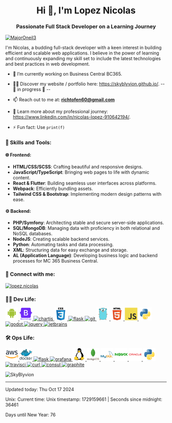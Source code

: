 
<h1 align="center">Hi 👋, I'm Lopez Nicolas</h1>
<h3 align="center">Passionate Full Stack Developer on a Learning Journey</h3>

<p align="left"> <a href="https://twitter.com/MajorOneil3" target="blank"><img src="https://img.shields.io/twitter/follow/MajorOneil3?logo=twitter&style=for-the-badge" alt="MajorOneil3" /></a> </p>

I'm Nicolas, a budding full-stack developer with a keen interest in building efficient and scalable web applications. I believe in the power of learning and continuously expanding my skill set to include the latest technologies and best practices in web development.

- 🔭 I’m currently working on Business Central BC365.

- 👨‍💻 Discover my website / portfolio here: https://skyblyvion.github.io/. --  🔨 in progress 🔨 --

- 📫 Reach out to me at: **richtofen60@gmail.com**

- 📄 Learn more about my professional journey: https://www.linkedin.com/in/nicolas-lopez-910642194/.

- ⚡ Fun fact: Use `print(f)`

### 💼 Skills and Tools:

#### 🌐 Frontend:
- **HTML/CSS/SCSS**: Crafting beautiful and responsive designs.
- **JavaScript/TypeScript**: Bringing web pages to life with dynamic content.
- **React & Flutter**: Building seamless user interfaces across platforms.
- **Webpack**: Efficiently bundling assets.
- **Tailwind CSS & Bootstrap**: Implementing modern design patterns with ease.

#### ⚙️ Backend:
- **PHP/Symfony**: Architecting stable and secure server-side applications.
- **SQL/MongoDB**: Managing data with proficiency in both relational and NoSQL databases.
- **NodeJS**: Creating scalable backend services.
- **Python**: Automating tasks and data processing.
- **XML**: Structuring data for easy exchange and storage.
- **AL (Application Language)**: Developing business logic and backend processes for MC 365 Business Central.

### 🤝 Connect with me:
<p align="left">
<a href="https://linkedin.com/in/nicolas-lopez-910642194" target="blank"><img align="center" src="https://raw.githubusercontent.com/rahuldkjain/github-profile-readme-generator/master/src/images/icons/Social/linked-in-alt.svg" alt="lopez.nicolas" height="30" width="40" /></a>
</p>

### 👨‍💻 Dev Life:
<p align="left"> 
<a href="https://developer.android.com" target="_blank" rel="noreferrer"> <img src="https://raw.githubusercontent.com/devicons/devicon/master/icons/android/android-original-wordmark.svg" alt="android" width="40" height="40"/> </a>
<a href="https://getbootstrap.com" target="_blank" rel="noreferrer"> <img src="https://raw.githubusercontent.com/devicons/devicon/master/icons/bootstrap/bootstrap-plain-wordmark.svg" alt="bootstrap" width="40" height="40"/> </a>
<a href="https://www.chartjs.org" target="_blank" rel="noreferrer"> <img src="https://www.chartjs.org/media/logo-title.svg" alt="chartjs" width="40" height="40"/> </a> <a href="https://www.w3schools.com/css/" target="_blank" rel="noreferrer"> <img src="https://raw.githubusercontent.com/devicons/devicon/master/icons/css3/css3-original-wordmark.svg" alt="css3" width="40" height="40"/> </a>
<a href="https://flask.palletsprojects.com/" target="_blank" rel="noreferrer"> <img src="https://www.vectorlogo.zone/logos/pocoo_flask/pocoo_flask-icon.svg" alt="flask" width="40" height="40"/> </a>
<a href="https://git-scm.com/" target="_blank" rel="noreferrer"> <img src="https://www.vectorlogo.zone/logos/git-scm/git-scm-icon.svg" alt="git" width="40" height="40"/> </a> <a href="https://golang.org" target="_blank" rel="noreferrer"> <img src="https://raw.githubusercontent.com/devicons/devicon/master/icons/go/go-original.svg" alt="go" width="40" height="40"/> </a>
<a href="https://www.w3.org/html/" target="_blank" rel="noreferrer"> <img src="https://raw.githubusercontent.com/devicons/devicon/master/icons/html5/html5-original-wordmark.svg" alt="html5" width="40" height="40"/> </a>
<a href="https://developer.mozilla.org/en-US/docs/Web/JavaScript" target="_blank" rel="noreferrer"> <img src="https://raw.githubusercontent.com/devicons/devicon/master/icons/javascript/javascript-original.svg" alt="javascript" width="40" height="40"/> </a>
<a href="https://www.python.org" target="_blank" rel="noreferrer"> <img src="https://raw.githubusercontent.com/devicons/devicon/master/icons/python/python-original.svg" alt="python" width="40" height="40"/> </a> 
<a href="https://godotengine.org/" target="_blank" rel="noreferrer"> <img src="https://www.vectorlogo.zone/logos/godotengine/godotengine-icon.svg" alt="godot" width="40" height="40"/> </a>
<a href="https://jquery.com/" target="_blank" rel="noreferrer"> <img src="https://www.vectorlogo.zone/logos/jquery/jquery-icon.svg" alt="jquery" width="40" height="40"/> </a>
<a href="https://www.jetbrains.com/fr-fr/pycharm/" target="_blank" rel="noreferrer"> <img src="https://www.vectorlogo.zone/logos/jetbrains/jetbrains-icon.svg" alt="jetbrains" width="40" height="40"/> </a>
</p>

### 🛠 Ops Life:
<p align="left"> 
<a href="https://aws.amazon.com" target="_blank" rel="noreferrer"> <img src="https://raw.githubusercontent.com/devicons/devicon/master/icons/amazonwebservices/amazonwebservices-original-wordmark.svg" alt="aws" width="40" height="40"/> </a>
<a href="https://www.docker.com/" target="_blank" rel="noreferrer"> <img src="https://raw.githubusercontent.com/devicons/devicon/master/icons/docker/docker-original-wordmark.svg" alt="docker" width="40" height="40"/> </a>
<a href="https://flask.palletsprojects.com/" target="_blank" rel="noreferrer"> <img src="https://www.vectorlogo.zone/logos/pocoo_flask/pocoo_flask-icon.svg" alt="flask" width="40" height="40"/> </a>
<a href="https://grafana.com" target="_blank" rel="noreferrer"> <img src="https://www.vectorlogo.zone/logos/grafana/grafana-icon.svg" alt="grafana" width="40" height="40"/> </a>
<a href="https://www.linux.org/" target="_blank" rel="noreferrer"> <img src="https://raw.githubusercontent.com/devicons/devicon/master/icons/linux/linux-original.svg" alt="linux" width="40" height="40"/> </a> <a href="https://www.mongodb.com/" target="_blank" rel="noreferrer"> <img src="https://raw.githubusercontent.com/devicons/devicon/master/icons/mongodb/mongodb-original-wordmark.svg" alt="mongodb" width="40" height="40"/> </a>
<a href="https://www.mysql.com/" target="_blank" rel="noreferrer"> <img src="https://raw.githubusercontent.com/devicons/devicon/master/icons/mysql/mysql-original-wordmark.svg" alt="mysql" width="40" height="40"/> </a>
<a href="https://www.nginx.com" target="_blank" rel="noreferrer"> <img src="https://raw.githubusercontent.com/devicons/devicon/master/icons/nginx/nginx-original.svg" alt="nginx" width="40" height="40"/> </a>
<a href="https://www.oracle.com/" target="_blank" rel="noreferrer"> <img src="https://raw.githubusercontent.com/devicons/devicon/master/icons/oracle/oracle-original.svg" alt="oracle" width="40" height="40"/> </a>
<a href="https://www.python.org" target="_blank" rel="noreferrer"> <img src="https://raw.githubusercontent.com/devicons/devicon/master/icons/python/python-original.svg" alt="python" width="40" height="40"/> </a> 
<a href="https://travis-ci.org" target="_blank" rel="noreferrer"> <img src="https://www.vectorlogo.zone/logos/travis-ci/travis-ci-icon.svg" alt="travisci" width="40" height="40"/> </a>
<a href="https://curl.se/" target="_blank" rel="noreferrer"> <img src="https://www.vectorlogo.zone/logos/curl_haxx/curl_haxx-icon.svg" alt="curl" width="40" height="40"/> </a>
<a href="https://www.consul.io/" target="_blank" rel="noreferrer"> <img src="https://www.vectorlogo.zone/logos/consulio/consulio-icon.svg" alt="consul" width="40" height="40"/> </a>
<a href="https://graphiteapp.org/" target="_blank" rel="noreferrer"> <img src="https://www.vectorlogo.zone/logos/graphiteapp/graphiteapp-icon.svg" alt="graphite" width="40" height="40"/> </a>
</p>

<p><img align="left" src="https://github-readme-stats.vercel.app/api/top-langs?username=SkyBlyvion&show_icons=true&locale=fr&layout=compact" alt="SkyBlyvion" /></p></br>

---

Updated today: Thu Oct 17 2024

Unix: Current time: Unix timestamp: 1729159661 | Seconds since midnight: 36461

Days until New Year: 76

